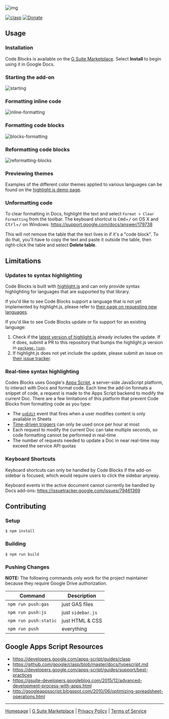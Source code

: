 ![img](https://repository-images.githubusercontent.com/68638466/d3069380-02d3-11ea-8d09-bb881c87c125)

[![clasp](https://img.shields.io/badge/built%20with-clasp-4285f4.svg)](https://github.com/google/clasp) [![Donate](https://img.shields.io/badge/Donate-PayPal-green.svg)](https://paypal.me/alexwforsythe)

## Usage

### Installation

Code Blocks is available on the [G Suite Marketplace](https://workspace.google.com/marketplace/app/code_blocks/100740430168).
Select **Install** to begin using it in Google Docs.

### Starting the add-on

![starting](https://user-images.githubusercontent.com/1639061/68648430-3b709300-04d5-11ea-912f-2e767f37db56.gif)

### Formatting inline code

![inline-formatting](https://user-images.githubusercontent.com/1639061/68643446-48d25100-04c6-11ea-96e8-090333e95559.gif)

### Formatting code blocks

![blocks-formatting](https://user-images.githubusercontent.com/1639061/68649759-51338780-04d8-11ea-9e39-5793dec16a4e.gif)

### Reformatting code blocks

![reformatting-blocks](https://user-images.githubusercontent.com/1639061/68648457-4297a100-04d5-11ea-9787-6e9ecbedfdc1.gif)

### Previewing themes

Examples of the different color themes applied to various languages can be
found on the [highlight.js demo page](https://highlightjs.org/static/demo/).

### Unformatting code

To clear formatting in Docs, highlight the text and select
`Format > Clear Formatting` from the toolbar. The keyboard shortcut is
<kbd>Cmd</kbd>+<kbd>/</kbd> on OS X and <kbd>Ctrl</kbd>+<kbd>/</kbd> on
Windows:
https://support.google.com/docs/answer/179738

This will not remove the table that the text lives in if it's a "code block".
To do that, you'll have to copy the text and paste it outside the table, then
right-click the table and select **Delete table**.

## Limitations

### Updates to syntax highlighting

Code Blocks is built with [highlight.js](https://highlightjs.org/) and can only
provide syntax highlighting for languages that are supported by that library.

If you'd like to see Code Blocks support a language that is not yet implemented
by highlight.js, please refer to [their page on requesting new languages](http://highlightjs.readthedocs.io/en/latest/language-requests.html).

If you'd like to see Code Blocks update or fix support for an existing language:
1. Check if the [latest version of highlight.js](https://github.com/highlightjs/highlight.js/releases)
already includes the update. If it does, submit a PR to this repository that
bumps the highlight.js version in [`package.json`](https://github.com/alexwforsythe/code-blocks/blob/master/package.json).
2. If highlight.js does not yet include the update, please submit an issue on
[their issue tracker](https://github.com/highlightjs/highlight.js/issues).

### Real-time syntax highlighting

Codes Blocks uses Google's
[Apps Script](https://developers.google.com/apps-script/), a server-side
JavaScript platform, to interact with Docs and format code. Each time the add-on
formats a snippet of code, a request is made to the Apps Script backend to
modify the current Doc. There are a few limitations of this platform that
prevent Code Blocks from formatting code as you type:
* The [`onEdit`](https://developers.google.com/apps-script/guides/triggers#onedite)
event that fires when a user modifies content is only available in Sheets
* [Time-driven triggers](https://developers.google.com/apps-script/guides/triggers/installable#time-driven_triggers)
can only be used once per hour at most
* Each request to modify the current Doc can take multiple seconds, so code
formatting cannot be performed in real-time
* The number of requests needed to update a Doc in near real-time may exceed
the service API quotas

### Keyboard Shortcuts

Keyboard shortcuts can only be handled by Code Blocks if the add-on sidebar is
focused, which would require users to click the sidebar anyway.

Keyboard events in the active document cannot currently be handled by Docs
add-ons:
https://issuetracker.google.com/issues/79461369

## Contributing

### Setup

```
$ npm install
```

### Building

```
$ npm run build
```

### Pushing Changes

**NOTE:** The following commands only work for the project maintainer
because they require Google Drive authorization.

| Command | Description |
| --- | --- |
| `npm run push:gas` | just GAS files |
| `npm run push:js` | just `sidebar.js` |
| `npm run push:static` | just HTML & CSS |
| `npm run push` | everything |

## Google Apps Script Resources

* https://developers.google.com/apps-script/guides/clasp
* https://github.com/google/clasp/blob/master/docs/typescript.md
* https://developers.google.com/apps-script/guides/support/best-practices
* https://gsuite-developers.googleblog.com/2015/12/advanced-development-process-with-apps.html
* http://googleappsscript.blogspot.com/2010/06/optimizing-spreadsheet-operations.html

---

[Homepage](https://www.alexwforsythe.com/code-blocks/) | [G Suite Marketplace](https://chrome.google.com/webstore/detail/code-blocks/ebieibfdjgmmimpldgengceekpfefmfd) | [Privacy Policy](https://www.alexwforsythe.com/code-blocks/privacy-policy) | [Terms of Service](https://www.alexwforsythe.com/code-blocks/terms-of-service)
